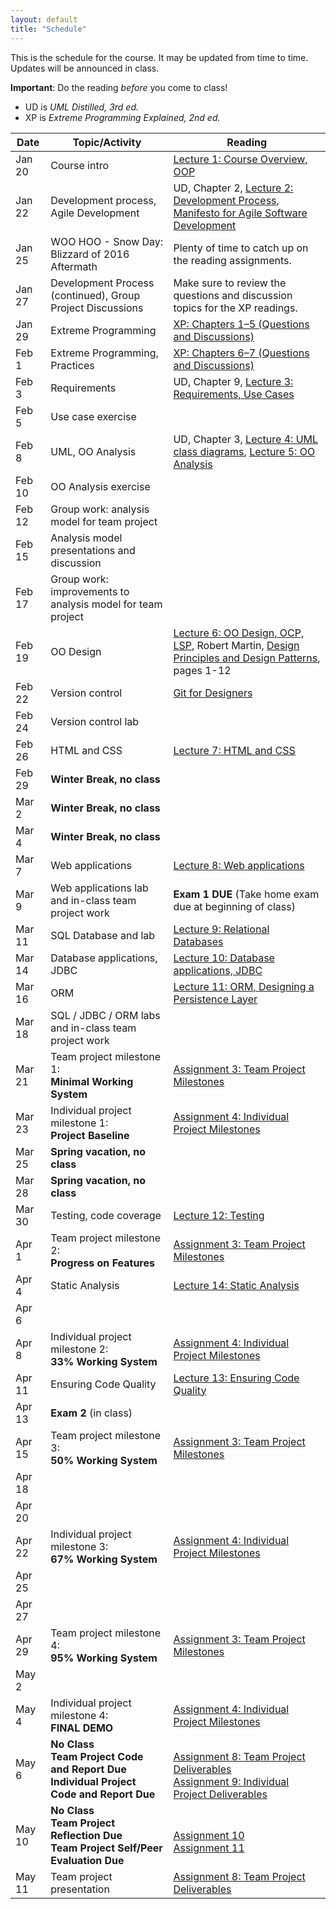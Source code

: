 ```yaml
---
layout: default
title: "Schedule"
---
```


This is the schedule for the course.  It may be updated from time to time.  Updates will be announced in class.

**Important**: Do the reading *before* you come to class!

* UD is *UML Distilled, 3rd ed.*
* XP is *Extreme Programming Explained, 2nd ed.*

Date | Topic/Activity | Reading
---- | -------------- | -------
Jan 20 | Course intro | [Lecture 1: Course Overview, OOP](lectures/lecture01.html)
Jan 22 | Development process, Agile Development | UD, Chapter 2, [Lecture 2: Development Process](lectures/lecture02.html), [Manifesto for Agile Software Development](http://www.agilemanifesto.org/)
Jan 25 | WOO HOO - Snow Day: Blizzard of 2016 Aftermath | Plenty of time to catch up on the reading assignments.
Jan 27 | Development Process (continued), Group Project Discussions | Make sure to review the questions and discussion topics for the XP readings.
Jan 29 | Extreme Programming | [XP: Chapters 1&ndash;5 (Questions and Discussions)](lectures/XPdiscussion1_5.html)
Feb 1 | Extreme Programming, Practices | [XP: Chapters 6&ndash;7 (Questions and Discussions)](lectures/XPdiscussion6_7.html)
Feb 3 | Requirements | UD, Chapter 9, [Lecture 3: Requirements, Use Cases](lectures/lecture03.html)
Feb 5 | Use case exercise |
Feb 8 | UML, OO Analysis | UD, Chapter 3, [Lecture 4: UML class diagrams](lectures/lecture04.html), [Lecture 5: OO Analysis](lectures/lecture05.html)
Feb 10 | OO Analysis exercise | 
Feb 12 | Group work: analysis model for team project
Feb 15 | Analysis model presentations and discussion
Feb 17 | Group work: improvements to analysis model for team project
Feb 19 | OO Design | [Lecture 6: OO Design, OCP, LSP](lectures/lecture06.html), Robert Martin, [Design Principles and Design Patterns](lectures/lecture06/Principles_and_Patterns.pdf), pages 1-12
Feb 22 | Version control | [Git for Designers](https://web.archive.org/web/20150301060509/http://hoth.entp.com/output/git_for_designers.html)
Feb 24 | Version control lab |
Feb 26 | HTML and CSS | [Lecture 7: HTML and CSS](lectures/lecture07.html)
Feb 29 | **Winter Break, no class**
Mar 2 | **Winter Break, no class**
Mar 4 | **Winter Break, no class**
Mar 7 | Web applications | [Lecture 8: Web applications](lectures/lecture08.html)
Mar 9 | Web applications lab and in-class team project work | **Exam 1 DUE** (Take home exam due at beginning of class)
Mar 11 | SQL Database and lab | [Lecture 9: Relational Databases](lectures/lecture09.html)
Mar 14 | Database applications, JDBC | [Lecture 10: Database applications, JDBC](lectures/lecture10.html)
Mar 16 | ORM | [Lecture 11: ORM, Designing a Persistence Layer](lectures/lecture11.html)
Mar 18 | SQL / JDBC / ORM labs and in-class team project work
Mar 21 | Team project milestone 1:<br> **Minimal Working System** | [Assignment 3: Team Project Milestones](assign/assign03.html)
Mar 23 | Individual project milestone 1:<br> **Project Baseline** | [Assignment 4: Individual Project Milestones](assign/assign04.html)
Mar 25 | **Spring vacation, no class**
Mar 28 | **Spring vacation, no class**
Mar 30 | Testing, code coverage | [Lecture 12: Testing](lectures/lecture12.html)
Apr 1 | Team project milestone 2:<br> **Progress on Features** | [Assignment 3: Team Project Milestones](assign/assign03.html)
Apr 4 | Static Analysis | [Lecture 14: Static Analysis](lectures/lecture14.html)
Apr 6 | 
Apr 8 | Individual project milestone 2:<br> **33% Working System** | [Assignment 4: Individual Project Milestones](assign/assign04.html)
Apr 11 | Ensuring Code Quality | [Lecture 13: Ensuring Code Quality](lectures/lecture13.html)
Apr 13 |**Exam 2** (in class)
Apr 15 | Team project milestone 3:<br> **50% Working System** | [Assignment 3: Team Project Milestones](assign/assign03.html)
Apr 18 |
Apr 20 |
Apr 22 | Individual project milestone 3:<br> **67% Working System** | [Assignment 4: Individual Project Milestones](assign/assign04.html)
Apr 25 |
Apr 27 |
Apr 29 | Team project milestone 4:<br> **95% Working System** | [Assignment 3: Team Project Milestones](assign/assign03.html)
May 2 |
May 4 | Individual project milestone 4:<br> **FINAL DEMO** | [Assignment 4: Individual Project Milestones](assign/assign04.html)
May 6 | **No Class**<br> **Team Project Code and Report Due** <br> **Individual Project Code and Report Due** | <br> [Assignment 8: Team Project Deliverables](assign/assign08.html)<br> [Assignment 9: Individual Project Deliverables](assign/assign09.html)
May 10 | **No Class**<br> **Team Project Reflection Due** <br> **Team Project Self/Peer Evaluation Due** | <br> [Assignment 10](assign/assign10.html)<br> [Assignment 11](assign/assign11.html)
May 11 | Team project presentation | [Assignment 8: Team Project Deliverables](assign/assign08.html)
